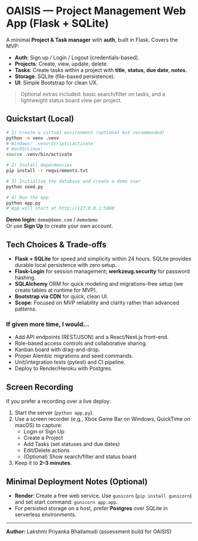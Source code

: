 
# OAISIS — Project Management Web App (Flask + SQLite)

A minimal **Project & Task manager** with **auth**, built in Flask. Covers the MVP:

- **Auth**: Sign up / Login / Logout (credentials-based).
- **Projects**: Create, view, update, delete.
- **Tasks**: Create tasks within a project with **title**, **status**, **due date**, **notes**.
- **Storage**: SQLite (file-based persistence).
- **UI**: Simple Bootstrap for clean UX.

> Optional extras included: basic search/filter on tasks, and a lightweight status board view per project.

## Quickstart (Local)

```bash
# 1) Create a virtual environment (optional but recommended)
python -m venv .venv
# Windows: .venv\Scripts\activate
# macOS/Linux:
source .venv/bin/activate

# 2) Install dependencies
pip install -r requirements.txt

# 3) Initialize the database and create a demo user
python seed.py

# 4) Run the app
python app.py
# App will start at http://127.0.0.1:5000
```

**Demo login:** `demo@demo.com` / `demodemo`  
Or use **Sign Up** to create your own account.

## Tech Choices & Trade-offs

- **Flask + SQLite** for speed and simplicity within 24 hours. SQLite provides durable local persistence with zero setup.
- **Flask-Login** for session management; **werkzeug.security** for password hashing.
- **SQLAlchemy** ORM for quick modeling and migrations-free setup (we create tables at runtime for MVP).
- **Bootstrap via CDN** for quick, clean UI.
- **Scope**: Focused on MVP reliability and clarity rather than advanced patterns.

### If given more time, I would…
- Add API endpoints (REST/JSON) and a React/Next.js front-end.
- Role-based access controls and collaborative sharing.
- Kanban board with drag-and-drop.
- Proper Alembic migrations and seed commands.
- Unit/integration tests (pytest) and CI pipeline.
- Deploy to Render/Heroku with Postgres.

## Screen Recording
If you prefer a recording over a live deploy:
1. Start the server (`python app.py`).
2. Use a screen recorder (e.g., Xbox Game Bar on Windows, QuickTime on macOS) to capture:
   - Login or Sign Up
   - Create a Project
   - Add Tasks (set statuses and due dates)
   - Edit/Delete actions
   - (Optional) Show search/filter and status board
3. Keep it to **2–3 minutes**.

## Minimal Deployment Notes (Optional)
- **Render**: Create a free web service. Use `gunicorn` (`pip install gunicorn`) and set start command: `gunicorn app:app`.
- For persisted storage on a host, prefer **Postgres** over SQLite in serverless environments.

---

**Author:** Lakshmi Priyanka Bhallamudi (assessment build for OAISIS)
